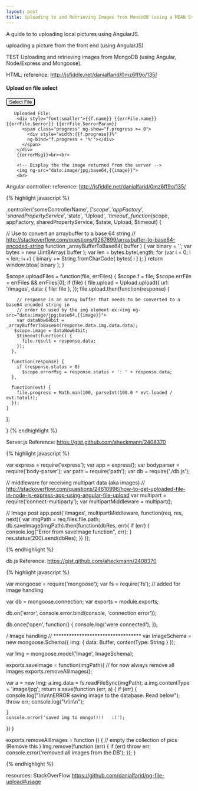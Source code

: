 ```yaml
---
layout: post
title: Uploading to and Retrieving Images from MondoDB (using a MEAN Stack)
---
```


A guide to to uploading local pictures using AngularJS.  


uploading a picture from the front end (using AngularJS)


TEST
Uploading and retrieving images from MongoDB (using Angular, Node/Express and Mongoose).

HTML:
reference: http://jsfiddle.net/danialfarid/0mz6ff9o/135/

 <h4>Upload on file select</h4>
        <div>          
           <button type="file" ngf-select="uploadFiles($file, $invalidFiles)"
              accept="image/*" style="color:black; border-radius: 5px;" ngf-max-height="10000" ngf-max-size="20MB">
              Select File
          </button>
        </div>

       Uploaded File:
        <div style="font:smaller">{{f.name}} {{errFile.name}} {{errFile.$error}} {{errFile.$errorParam}}
          <span class="progress" ng-show="f.progress >= 0">
            <div style="width:{{f.progress}}%"
            ng-bind="f.progress + '%'"></div>
          </span>
        </div>
        {{errorMsg}}<br><br>

        <!-- Display the the image returned from the server -->
        <img ng-src="data:image/jpg;base64,{{image}}">
        <br>

Angular controller:
reference: http://jsfiddle.net/danialfarid/0mz6ff9o/135/


{% highlight javascript %}


.controller('someControllerName', ['$scope', 'appFactory', 'sharedPropertyService', '$state', 'Upload', '$timeout', function($scope, appFactory, sharedPropertyService, $state, Upload, $timeout) {

// Use to convert an arraybuffer to a base 64 string
// http://stackoverflow.com/questions/9267899/arraybuffer-to-base64-encoded-string
function _arrayBufferToBase64( buffer ) {
    var binary = '';
    var bytes = new Uint8Array( buffer );
    var len = bytes.byteLength;
    for (var i = 0; i < len; i++) {
        binary += String.fromCharCode( bytes[ i ] );
    }
    return window.btoa( binary );
}


  $scope.uploadFiles = function(file, errFiles) {
    $scope.f = file;
    $scope.errFile = errFiles && errFiles[0];
   if (file) {
      file.upload = Upload.upload({
        url: '/images',
        data: { file: file },
      });
     file.upload.then(function(response) {
  
        // response is an array buffer that needs to be converted to a base64 encoded string in
        // order to used by the img element ex:<img ng-src=“data:image/jpg;base64,{{image}}">
        var dataNow64bit = _arrayBufferToBase64(response.data.img.data.data);
       $scope.image = dataNow64bit;
        $timeout(function() {
          file.result = response.data;
        });
      },
  
      function(response) {
        if (response.status > 0)
          $scope.errorMsg = response.status + ': ' + response.data;
      },
  
      function(evt) {
        file.progress = Math.min(100, parseInt(100.0 * evt.loaded / evt.total));
      });
    }
  };

}
{% endhighlight %}
   


Server.js
Reference: https://gist.github.com/aheckmann/2408370


{% highlight javascript %}

var express = require('express');
var app = express();
var bodyparser = require('body-parser');
var path = require('path');
var db = require('./db.js');

// middleware for receiving multipart data (aka images)
// http://stackoverflow.com/questions/24610996/how-to-get-uploaded-file-in-node-js-express-app-using-angular-file-upload
var multipart = require('connect-multiparty');
var multipartMiddleware = multipart();

// Image post
app.post('/images', multipartMiddleware, function(req, res, next){
   var imgPath = req.files.file.path;
  db.saveImage(imgPath).then(function(dbRes, err){
    if (err) {
      console.log("Error from saveImage function", err);
    }
   res.status(200).send(dbRes);
  })
});

{% endhighlight %}



db.js
Reference: https://gist.github.com/aheckmann/2408370

{% highlight javascript %}


var mongoose = require('mongoose');
var fs = require('fs');  // added for image handling

var db = mongoose.connection;
var exports = module.exports;

db.on('error', console.error.bind(console, 'connection error'));

db.once('open', function() {
  console.log('were connected');
});


/ Image handling
// **********************************
var ImageSchema = new mongoose.Schema({
    img: { data: Buffer, contentType: String }
});

var Img = mongoose.model('Image', ImageSchema);


exports.saveImage = function(imgPath){
  // for now always remove all images
  exports.removeAllImages();

  var a = new Img;
  a.img.data = fs.readFileSync(imgPath);
  a.img.contentType = 'image/jpg';
  return a.save(function (err, a) {
    if (err) {
      console.log("\n\n\nERROR saving image to the database.  Read below");
      throw err;
      console.log("\n\n\n");

    }
    console.error('saved img to mongo!!!!   :)');
  })
}

exports.removeAllImages = function () {
  // empty the collection of pics  (Remove this )
  Img.remove(function (err) {
    if (err) throw err;
    console.error('removed all images from the DB');
  });
}


{% endhighlight %}




resources: StackOverFlow
 https://github.com/danialfarid/ng-file-upload#usage








